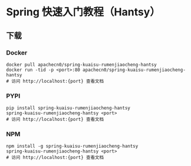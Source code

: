 # Spring 快速入门教程（Hantsy）

## 下载

### Docker

```
docker pull apachecn0/spring-kuaisu-rumenjiaocheng-hantsy
docker run -tid -p <port>:80 apachecn0/spring-kuaisu-rumenjiaocheng-hantsy
# 访问 http://localhost:{port} 查看文档
```

### PYPI

```
pip install spring-kuaisu-rumenjiaocheng-hantsy
spring-kuaisu-rumenjiaocheng-hantsy <port>
# 访问 http://localhost:{port} 查看文档
```

### NPM

```
npm install -g spring-kuaisu-rumenjiaocheng-hantsy
spring-kuaisu-rumenjiaocheng-hantsy <port>
# 访问 http://localhost:{port} 查看文档
```